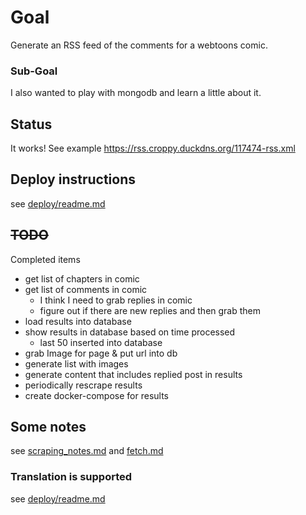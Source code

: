# Goal

Generate an RSS feed of the comments for a webtoons comic. 

### Sub-Goal

I also wanted to play with mongodb and learn a little about it.

## Status

It works! See example https://rss.croppy.duckdns.org/117474-rss.xml

## Deploy instructions

see [deploy/readme.md](deploy/readme.md)

## ~~TODO~~

Completed items

* get list of chapters in comic
* get list of comments in comic
    * I think I need to grab replies in comic
    * figure out if there are new replies and then grab them
* load results into database
* show results in database based on time processed
    * last 50 inserted into database
* grab Image for page & put url into db
* generate list with images
* generate content that includes replied post in results
* periodically rescrape results
* create docker-compose for results


## Some notes

see [scraping_notes.md](scraping_notes.md) and [fetch.md](fetch.md)

### Translation is supported

see [deploy/readme.md](deploy/readme.md)